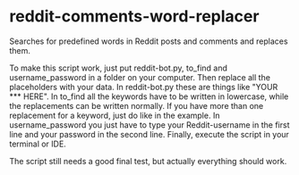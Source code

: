 reddit-comments-word-replacer
=============================

Searches for predefined words in Reddit posts and comments and replaces them.

To make this script work, just put reddit-bot.py, to_find and username_password in a folder on your computer. Then replace all the placeholders with your data. In reddit-bot.py these are things like "YOUR *** HERE". In to_find all the keywords have to be written in lowercase, while the replacements can be written normally. If you have more than one replacement for a keyword, just do like in the example. In username_password you just have to type your Reddit-username in the first line and your password in the second line. Finally, execute the script in your terminal or IDE.

The script still needs a good final test, but actually everything should work.

